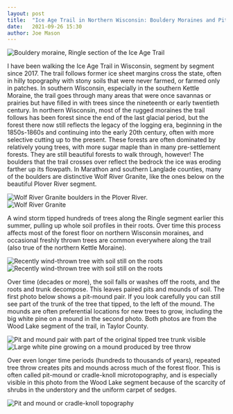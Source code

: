 ```yaml
---
layout: post
title:  "Ice Age Trail in Northern Wisconsin: Bouldery Moraines and Pit-and-Mound Microtopography"
date:   2021-09-26 15:30
author: Joe Mason
---
```


<div class="col-md-6">
	<img src="{{ "/assets/img/moraine_ringle.jpg" | relative_url }}" class="img-responsive" alt="Bouldery moraine, Ringle section of the Ice Age Trail">
</div>

I have been walking the Ice Age Trail in Wisconsin, segment by segment since 2017. The trail follows former ice sheet margins cross the state, often in hilly topography with stony soils that were never farmed, or farmed only in patches. In southern Wisconsin, especially in the southern Kettle Moraine, the trail goes through many areas that were once savannas or prairies but have filled in with trees since the nineteenth or early twentieth century. In northern Wisconsin, most of the rugged moraines the trail follows has been forest since the end of the last glacial period, but the forest there now still reflects the legacy of the logging era, beginning in the 1850s-1860s and continuing into the early 20th century, often with more selective cutting up to the present. These forests are often dominated by relatively young trees, with more sugar maple than in many pre-settlement forests. They are still beautiful forests to walk through, however! The boulders that the trail crosses over reflect the bedrock the ice was eroding farther up its flowpath. In Marathon and southern Langlade counties, many of the boulders are distinctive Wolf River Granite, like the ones below on the beautiful Plover River segment.   

<div class="col-md-6">
	<img src="{{ "/assets/img/Plover_R_boulders1.jpg" | relative_url }}" class="img-responsive" alt="Wolf River Granite boulders in the Plover River.">
</div>
<div class="col-md-6">
	<img src="{{ "/assets/img/Plover_R_boulders2.jpg" | relative_url }}" class="img-responsive" alt="Wolf River Granite">
</div>

A wind storm tipped hundreds of trees along the Ringle segment earlier this summer, pulling up whole soil profiles in their roots. Over time this process affects most of the forest floor on northern Wisconsin moraines, and occasional freshly thrown trees are common everywhere along the trail (also true of the northern Kettle Moraine).

<div class="col-md-6">
	<img src="{{ "/assets/img/Ringle_tree_tip_1.jpg" | relative_url }}" class="img-responsive" alt="Recently wind-thrown tree with soil still on the roots">
</div>
<div class="col-md-6">
	<img src="{{ "/assets/img/Ringle_tree_tip_2.jpg" | relative_url }}" class="img-responsive" alt="Recently wind-thrown tree with soil still on the roots">
</div>

Over time (decades or more), the soil falls or washes off the roots, and the roots and trunk decompose. This leaves paired pits and mounds of soil. The first photo below shows a pit-mound pair. If you look carefully you can still see part of the trunk of the tree that tipped, to the left of the mound. The mounds are often preferential locations for new trees to grow, including the big white pine on a mound in the second photo. Both photos are from the Wood Lake segment of the trail, in Taylor County.

<div class="col-md-6">
	<img src="{{ "/assets/img/Wood_L_pit_mound2.jpg" | relative_url }}" class="img-responsive" alt="Pit and mound pair with part of the original tipped tree trunk visible">
</div>
<div class="col-md-6">
	<img src="{{ "/assets/img/Wood_L_pit_mound1.jpg" | relative_url }}" class="img-responsive" alt="Large white pine growing on a mound produced by tree throw">
</div>

Over even longer time periods (hundreds to thousands of years), repeated tree throw creates pits and mounds across much of the forest floor. This is often called pit-mound or cradle-knoll microtopography, and is especially visible in this photo from the Wood Lake segment because of the scarcity of shrubs in the understory and the uniform carpet of sedges.

<div class="col-md-12">
	<img src="{{ "/assets/img/sedge_carpet.jpg" | relative_url }}" class="img-responsive" alt="Pit and mound or cradle-knoll topography">
</div>
